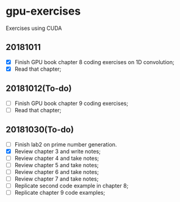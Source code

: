 # gpu-exercises
Exercises using CUDA

## 20181011
- [X] Finish GPU book chapter 8 coding exercises on 1D convolution;
- [X] Read that chapter;

## 20181012(To-do)
- [ ] Finish GPU book chapter 9 coding exercises;
- [ ] Read that chapter;

## 20181030(To-do)
- [ ] Finish lab2 on prime number generation.
- [X] Review chapter 3 and write notes;
- [ ] Review chapter 4 and take notes;
- [ ] Review chapter 5 and take notes;
- [ ] Review chapter 6 and take notes;
- [ ] Review chapter 7 and take notes;
- [ ] Replicate second code example in chapter 8;
- [ ] Replicate chapter 9 code examples;
